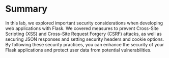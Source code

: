 # Summary

In this lab, we explored important security considerations when developing web applications with Flask. We covered measures to prevent Cross-Site Scripting (XSS) and Cross-Site Request Forgery (CSRF) attacks, as well as securing JSON responses and setting security headers and cookie options. By following these security practices, you can enhance the security of your Flask applications and protect user data from potential vulnerabilities.
